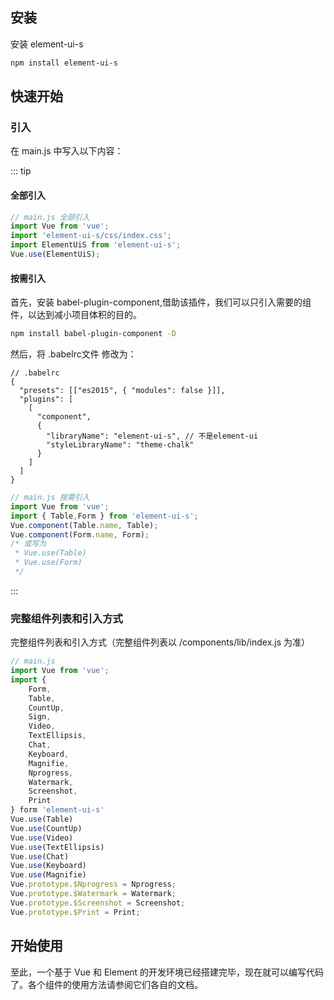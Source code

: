 ## 安装

安装  element-ui-s
```sh
npm install element-ui-s 
```


## 快速开始

### 引入

在 main.js 中写入以下内容：

::: tip
#### 全部引入

```js
// main.js 全部引入 
import Vue from 'vue';
import 'element-ui-s/css/index.css';
import ElementUiS from 'element-ui-s';
Vue.use(ElementUiS);
```

#### 按需引入
 首先，安装 babel-plugin-component,借助该插件，我们可以只引入需要的组件，以达到减小项目体积的目的。
```sh
npm install babel-plugin-component -D
```
然后，将 .babelrc文件 修改为：
```JS
// .babelrc
{
  "presets": [["es2015", { "modules": false }]],
  "plugins": [
    [
      "component",
      {
        "libraryName": "element-ui-s", // 不是element-ui
        "styleLibraryName": "theme-chalk"
      }
    ]
  ]
}
```
```js
// main.js 按需引入 
import Vue from 'vue';
import { Table,Form } from 'element-ui-s';
Vue.component(Table.name, Table);
Vue.component(Form.name, Form);
/* 或写为
 * Vue.use(Table)
 * Vue.use(Form)
 */
```

:::

### 完整组件列表和引入方式
完整组件列表和引入方式（完整组件列表以 /components/lib/index.js 为准）
```js
// main.js
import Vue from 'vue';
import {
    Form,
    Table,
    CountUp,
    Sign,
    Video,
    TextEllipsis,
    Chat,
    Keyboard,
    Magnifie,
    Nprogress,
    Watermark,
    Screenshot,
    Print
} form 'element-ui-s'
Vue.use(Table)
Vue.use(CountUp)
Vue.use(Video)
Vue.use(TextEllipsis)
Vue.use(Chat)
Vue.use(Keyboard)
Vue.use(Magnifie)
Vue.prototype.$Nprogress = Nprogress;
Vue.prototype.$Watermark = Watermark;
Vue.prototype.$Screenshot = Screenshot;
Vue.prototype.$Print = Print;
```


## 开始使用
至此，一个基于 Vue 和 Element 的开发环境已经搭建完毕，现在就可以编写代码了。各个组件的使用方法请参阅它们各自的文档。


<start />
